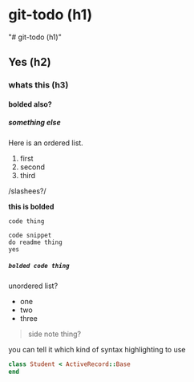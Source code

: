 # git-todo (h1)
"# git-todo (h1)"

## Yes (h2)

### whats this (h3)

#### bolded also?

##### something else

Here is an ordered list.
1.  first
2. second
3. third

/slashees?/

**this is bolded**

`code thing`

```
code snippet
do readme thing
yes
```

##### `bolded code thing`

unordered list?
* one
* two
* three

> side note thing?

you can tell it which kind of syntax highlighting to use
```ruby
class Student < ActiveRecord::Base
end
```
